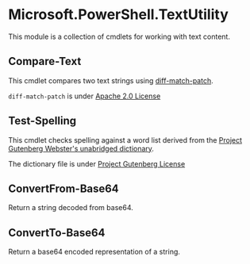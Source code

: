 # Microsoft.PowerShell.TextUtility

This module is a collection of cmdlets for working with text content.

## Compare-Text

This cmdlet compares two text strings using [diff-match-patch](https://github.com/google/diff-match-patch).

`diff-match-patch` is under [Apache 2.0 License](https://github.com/google/diff-match-patch/blob/master/LICENSE)

## Test-Spelling

This cmdlet checks spelling against a word list derived from the [Project Gutenberg Webster's unabridged dictionary](http://www.gutenberg.org/ebooks/29765).

The dictionary file is under [Project Gutenberg License](https://www.gutenberg.org/wiki/Gutenberg:The_Project_Gutenberg_License)

## ConvertFrom-Base64

Return a string decoded from base64.

## ConvertTo-Base64

Return a base64 encoded representation of a string.
